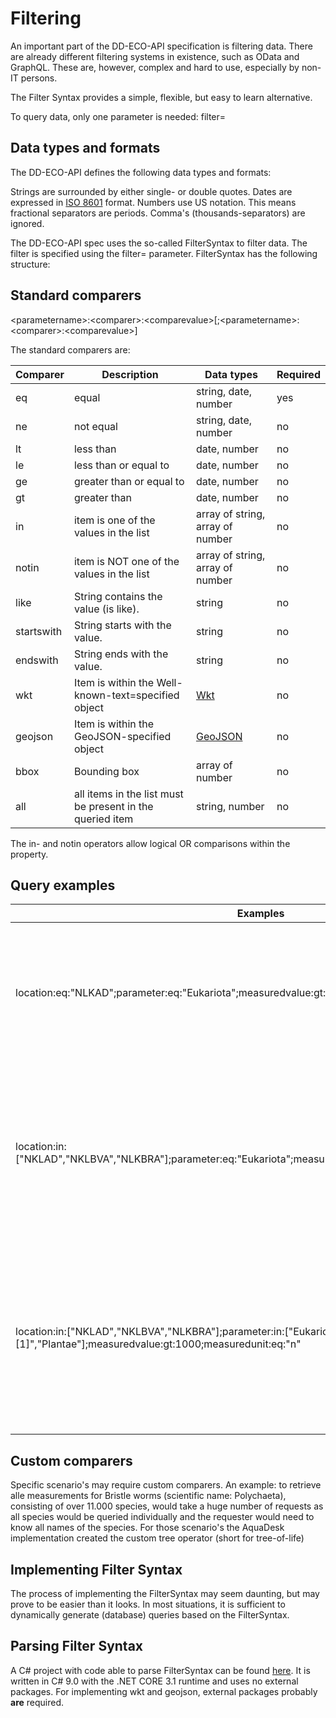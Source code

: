 # Filtering

An important part of the DD-ECO-API specification is filtering data.
There are already different filtering systems in existence, such as OData and GraphQL. These are, however, complex and hard to use, especially by non-IT persons.

The Filter Syntax provides a simple, flexible, but easy to learn alternative.

To query data, only one parameter is needed: filter=

## Data types and formats

The DD-ECO-API defines the following data types and formats:

Strings are surrounded by either single- or double quotes.
Dates are expressed in [ISO 8601](https://www.iso.org/iso-8601-date-and-time-format.html) format.
Numbers use US notation. This means fractional separators are periods. Comma's (thousands-separators) are ignored.

The DD-ECO-API spec uses the so-called FilterSyntax to filter data.
The filter is specified using the filter= parameter.
FilterSyntax has the following structure:

## Standard comparers

&lt;parametername&gt;:&lt;comparer&gt;:&lt;comparevalue&gt;[;&lt;parametername&gt;:&lt;comparer&gt;:&lt;comparevalue&gt;]

The standard comparers are:

| Comparer | Description | Data types | Required |
|----------|-------------|------|----|
| eq | equal | string, date, number | yes |
| ne | not equal | string, date, number | no |
| lt | less than | date, number | no |
| le | less than or equal to | date, number | no |
| ge | greater than or equal to | date, number | no |
| gt | greater than | date, number | no |
| in | item is one of the values in the list | array of string, array of number | no |
| notin | item is NOT one of the values in the list | array of string, array of number | no |
| like | String contains the value (is like). | string | no |
| startswith | String starts with the value. | string | no |
| endswith | String ends with the value. | string | no |
| wkt | Item is within the Well-known-text=specified object | [Wkt](https://en.wikipedia.org/wiki/Well-known_text_representation_of_geometry) | no |
| geojson | Item is within the GeoJSON-specified object | [GeoJSON](https://en.wikipedia.org/wiki/GeoJSON) | no |
| bbox | Bounding box | array of number | no |
| all | all items in the list must be present in the queried item | string, number | no |

The in- and notin operators allow logical OR comparisons within the property.

## Query examples

| Examples | Description |
| --- | --- |
| location&colon;eq&colon;"NLKAD";parameter&colon;eq&colon;"Eukariota";measuredvalue&colon;gt&colon;1000;measuredunit&colon;eq&colon;"n" | Find all Eukariota at location NLKAD where measured value > 1000 and the measurements where expressed in count (n) |
| location&colon;in&colon;["NKLAD","NKLBVA","NLKBRA"];parameter&colon;eq&colon;"Eukariota";measuredvalue&colon;gt&colon;1000;measuredunit&colon;eq&colon;"n" | Find all Eukariota at location NLKAD or NKLBVA or NLKBRA where measured value > 1000 and the measurements where expressed in count (n) |
| location&colon;in&colon;["NKLAD","NKLBVA","NLKBRA"];parameter&colon;in&colon;["Eukariota [1]","Plantae"];measuredvalue&colon;gt&colon;1000;measuredunit&colon;eq&colon;"n" | Find all Eukariota or Plantae at location NLKAD or NKLBVA or NLKBRA where measured value > 1000 and the measurements where expressed in count (n) |

## Custom comparers

Specific scenario's may require custom comparers.
An example: to retrieve alle measurements for Bristle worms (scientific name: Polychaeta), consisting of over 11.000 species, would take a huge number of requests as all species would be queried individually and the requester would need to know all names of the species.
For those scenario's the AquaDesk implementation created the custom tree operator (short for tree-of-life)

## Implementing Filter Syntax

The process of implementing the FilterSyntax may seem daunting, but may prove to be easier than it looks.
In most situations, it is sufficient to dynamically generate (database) queries based on the FilterSyntax.

## Parsing Filter Syntax

A C# project with code able to parse FilterSyntax can be found [here](/CSharp/DD-ECO-FilterParser/DD-ECO-FilterParser.csproj). It is written in C# 9.0 with the .NET CORE 3.1 runtime and uses no external packages.
For implementing wkt and geojson, external packages probably __are__ required.
